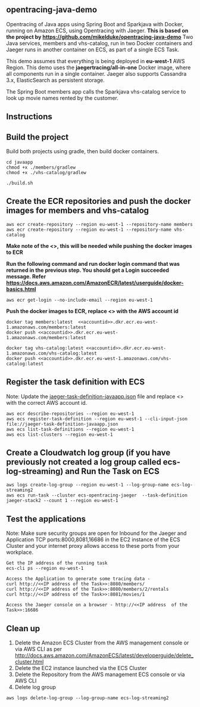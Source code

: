 ## opentracing-java-demo
Opentracing of Java apps using Spring Boot and Sparkjava with Docker, running on Amazon ECS, using Opentracing with Jaeger. **This is based on the project by https://github.com/mikelduke/opentracing-java-demo** Two Java services, members and vhs-catalog, run in two Docker containers and Jaeger runs in another container on ECS, as part of a single ECS Task. 

This demo assumes that everything is being deployed in **eu-west-1** AWS Region. This demo uses the **jaegertracing/all-in-one** Docker image, where all components run in a single container. Jaeger also supports Cassandra 3.x, ElasticSearch as persistent storage.

The Spring Boot members app calls the Sparkjava vhs-catalog service to look up movie names rented by the customer.

## Instructions

## Build the project
Build both projects using gradle, then build docker containers.
```
cd javaapp
chmod +x ./members/gradlew
chmod +x ./vhs-catalog/gradlew

./build.sh
```
## Create the ECR repositories and push the docker images for members and vhs-catalog 

```
aws ecr create-repository --region eu-west-1 --repository-name members
aws ecr create-repository --region eu-west-1 --repository-name vhs-catalog
```
**Make note of the <<accountid>>, this will be needed while pushing the docker images to ECR** 
  
**Run the following command and run docker login command that was returned in the previous step. You should get a Login succeeded message. Refer https://docs.aws.amazon.com/AmazonECR/latest/userguide/docker-basics.html**
```
aws ecr get-login --no-include-email --region eu-west-1
```

**Push the docker images to ECR, replace <<accountid>> with the AWS account id** 

```
docker tag members:latest  <<accountid>>.dkr.ecr.eu-west-1.amazonaws.com/members:latest
docker push <<accountid>>.dkr.ecr.eu-west-1.amazonaws.com/members:latest

docker tag vhs-catalog:latest <<accountid>>.dkr.ecr.eu-west-1.amazonaws.com/vhs-catalog:latest
docker push <<accountid>>.dkr.ecr.eu-west-1.amazonaws.com/vhs-catalog:latest
```
## Register the task definition with ECS

Note: Update the [jaeger-task-definition-javaapp.json](https://github.com/aws-samples/ecs-opentracing/blob/master/javaapp/jaeger-task-definition-javaapp.json) file and replace <<awsaccountid>> with the correct AWS account id.
```
aws ecr describe-repositories --region eu-west-1
aws ecs register-task-definition --region eu-west-1 --cli-input-json file://jaeger-task-definition-javaapp.json
aws ecs list-task-definitions --region eu-west-1
aws ecs list-clusters --region eu-west-1
```

## Create a Cloudwatch log group (if you have previously not created a log group called ecs-log-streaming) and Run the Task on ECS
```
aws logs create-log-group --region eu-west-1 --log-group-name ecs-log-streaming2
aws ecs run-task --cluster ecs-opentracing-jaeger  --task-definition jaeger-stack2 --count 1 --region eu-west-1
```


## Test the applications
Note: Make sure security groups are open for Inbound for the Jaeger and Application TCP ports:8000,8081,16686 in the EC2 instance of the ECS Cluster and your internet proxy allows access to these ports from your workplace.

```
Get the IP address of the running task
ecs-cli ps --region eu-west-1

Access the Application to generate some tracing data -
curl http://<<IP address of the Task>>:8080/members/
curl http://<<IP address of the Task>>:8080/members/2/rentals
curl http://<<IP address of the Task>>:8081/movies/1

Access the Jaeger console on a browser - http://<<IP address  of the Task>>:16686
```

## Clean up
1. Delete the Amazon ECS Cluster from the AWS management console or via AWS CLI as per http://docs.aws.amazon.com/AmazonECS/latest/developerguide/delete_cluster.html
2. Delete the EC2 instance launched via the ECS Cluster
2. Delete the Repository from the AWS management ECS console or via AWS CLI
3. Delete log group
```
aws logs delete-log-group --log-group-name ecs-log-streaming2
```
